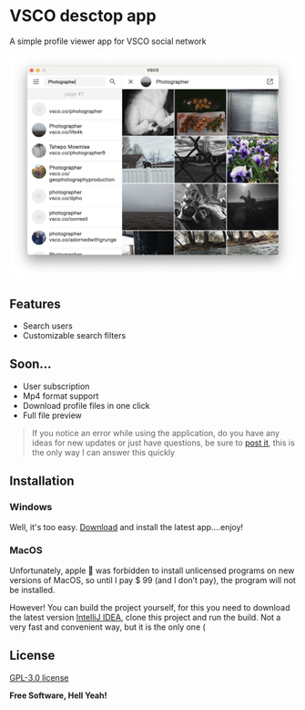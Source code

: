 # VSCO desctop app

A simple profile viewer app for VSCO social network

![preview](./img/preview.png)


## Features
- Search users
- Customizable search filters

## Soon...
- User subscription
- Mp4 format support
- Download profile files in one click 
- Full file preview

> If you notice an error while using the application, do you have any ideas for
new updates or just have questions, be sure to [post it](https://github.com/tompadz/VSCDesctopClient/issues),
this is the only way I can answer this quickly

## Installation

### Windows

Well, it's too easy. [Download](https://github.com/tompadz/VSCODesctopClient/releases) and install the latest app....enjoy!

### MacOS

Unfortunately, apple 💩  was forbidden to install unlicensed programs on new versions of MacOS,
so until I pay $ 99 (and I don’t pay), the program will not be installed.

However! You can build the project yourself, for this you need to download the latest version
[IntelliJ IDEA](https://www.jetbrains.com/idea/), clone this project and run the build.
Not a very fast and convenient way, but it is the only one (

## License

[GPL-3.0 license](https://github.com/tompadz/VSCODesctopClient/blob/master/LICENSE.md)

**Free Software, Hell Yeah!**
